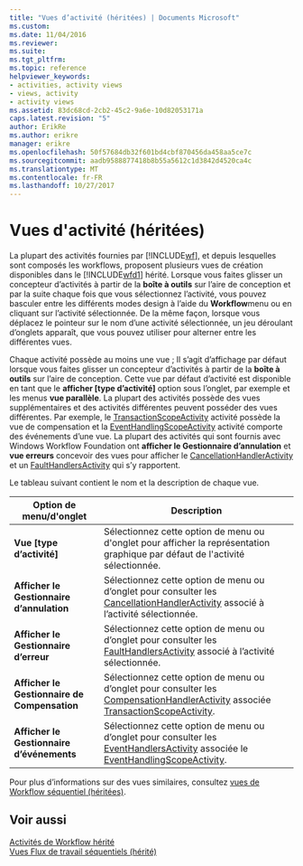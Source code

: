 ```yaml
---
title: "Vues d’activité (héritées) | Documents Microsoft"
ms.custom: 
ms.date: 11/04/2016
ms.reviewer: 
ms.suite: 
ms.tgt_pltfrm: 
ms.topic: reference
helpviewer_keywords:
- activities, activity views
- views, activity
- activity views
ms.assetid: 83dc68cd-2cb2-45c2-9a6e-10d82053171a
caps.latest.revision: "5"
author: ErikRe
ms.author: erikre
manager: erikre
ms.openlocfilehash: 50f57684db32f601bd4cbf870456da458aa5ce7c
ms.sourcegitcommit: aadb9588877418b8b55a5612c1d3842d4520ca4c
ms.translationtype: MT
ms.contentlocale: fr-FR
ms.lasthandoff: 10/27/2017
---
```

# <a name="activity-views-legacy"></a>Vues d'activité (héritées)
La plupart des activités fournies par [!INCLUDE[wf](../workflow-designer/includes/wf_md.md)], et depuis lesquelles sont composés les workflows, proposent plusieurs vues de création disponibles dans le [!INCLUDE[wfd1](../workflow-designer/includes/wfd1_md.md)] hérité. Lorsque vous faites glisser un concepteur d’activités à partir de la **boîte à outils** sur l’aire de conception et par la suite chaque fois que vous sélectionnez l’activité, vous pouvez basculer entre les différents modes design à l’aide du **Workflow**menu ou en cliquant sur l’activité sélectionnée. De la même façon, lorsque vous déplacez le pointeur sur le nom d’une activité sélectionnée, un jeu déroulant d’onglets apparaît, que vous pouvez utiliser pour alterner entre les différentes vues.  
  
 Chaque activité possède au moins une vue ; Il s’agit d’affichage par défaut lorsque vous faites glisser un concepteur d’activités à partir de la **boîte à outils** sur l’aire de conception. Cette vue par défaut d’activité est disponible en tant que le **afficher [type d’activité]** option sous l’onglet, par exemple et les menus **vue parallèle**. La plupart des activités possède des vues supplémentaires et des activités différentes peuvent posséder des vues différentes. Par exemple, le [TransactionScopeActivity](http://go.microsoft.com/fwlink?LinkID=65093) activité possède la vue de compensation et la [EventHandlingScopeActivity](http://go.microsoft.com/fwlink?LinkID=65030) activité comporte des événements d’une vue. La plupart des activités qui sont fournis avec Windows Workflow Foundation ont **afficher le Gestionnaire d’annulation** et **vue erreurs** concevoir des vues pour afficher le [CancellationHandlerActivity](http://go.microsoft.com/fwlink?LinkID=65050) et un [FaultHandlersActivity](http://go.microsoft.com/fwlink?LinkID=65055) qui s’y rapportent.  
  
 Le tableau suivant contient le nom et la description de chaque vue.  
  
|Option de menu/d'onglet|Description|  
|----------------------|-----------------|  
|**Vue [type d’activité]**|Sélectionnez cette option de menu ou d'onglet pour afficher la représentation graphique par défaut de l'activité sélectionnée.|  
|**Afficher le Gestionnaire d’annulation**|Sélectionnez cette option de menu ou d’onglet pour consulter les [CancellationHandlerActivity](http://go.microsoft.com/fwlink?LinkID=65050) associé à l’activité sélectionnée.|  
|**Afficher le Gestionnaire d’erreur**|Sélectionnez cette option de menu ou d’onglet pour consulter les [FaultHandlersActivity](http://go.microsoft.com/fwlink?LinkID=65055) associé à l’activité sélectionnée.|  
|**Afficher le Gestionnaire de Compensation**|Sélectionnez cette option de menu ou d’onglet pour consulter les [CompensationHandlerActivity](http://go.microsoft.com/fwlink?LinkID=65053) associée [TransactionScopeActivity](http://go.microsoft.com/fwlink?LinkID=65093).|  
|**Afficher le Gestionnaire d’événements**|Sélectionnez cette option de menu ou d’onglet pour consulter les [EventHandlersActivity](http://go.microsoft.com/fwlink?LinkID=65018) associée le [EventHandlingScopeActivity](http://go.microsoft.com/fwlink?LinkID=65030).|  
  
 Pour plus d’informations sur des vues similaires, consultez [vues de Workflow séquentiel (héritées)](../workflow-designer/sequential-workflow-views-legacy.md).  
  
## <a name="see-also"></a>Voir aussi  
 [Activités de Workflow hérité](../workflow-designer/legacy-workflow-activities.md)   
 [Vues Flux de travail séquentiels (hérité)](../workflow-designer/sequential-workflow-views-legacy.md)